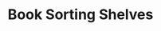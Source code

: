 ---
pid: '34'
_date: between 1934 and 2009
derivativo_link: https://derivativo-1.library.columbia.edu/iiif/2/ldpd:341050/
dlc_link: https://dlc.library.columbia.edu/catalog/cul:ttdz08kq62
format: photographs
iiif_json: https://derivativo-1.library.columbia.edu/iiif/2/ldpd:341050/info.json
name: 
native_jpg: https://derivativo-1.library.columbia.edu/iiif/2/ldpd:341050/full/!768,768/0/native.jpg
shelf_location: Box no. Box 162, Folder no. Folder 14 (Buildings & Grounds - Morningside
  - Butler Library, Interior), Historical Photograph Collection
subjects: Academic libraries; New York (N.Y.)
summary: Books on book sorting shelves with sloping backs and bottoms.
title: Book Sorting Shelves
permalink: /photos/34/
layout: photo-page
---